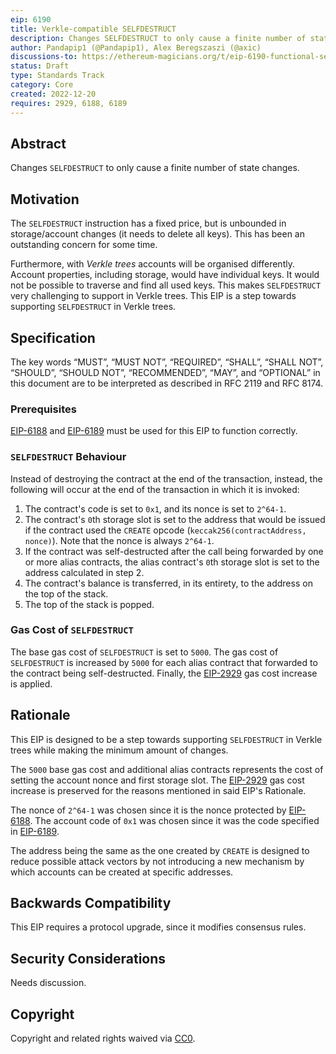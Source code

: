 ```yaml
---
eip: 6190
title: Verkle-compatible SELFDESTRUCT
description: Changes SELFDESTRUCT to only cause a finite number of state changes
author: Pandapip1 (@Pandapip1), Alex Beregszaszi (@axic)
discussions-to: https://ethereum-magicians.org/t/eip-6190-functional-selfdestruct/12232
status: Draft
type: Standards Track
category: Core
created: 2022-12-20
requires: 2929, 6188, 6189
---
```


## Abstract

Changes `SELFDESTRUCT` to only cause a finite number of state changes.

## Motivation

The `SELFDESTRUCT` instruction has a fixed price, but is unbounded in storage/account changes (it needs to delete all keys). This has been an outstanding concern for some time.

Furthermore, with *Verkle trees* accounts will be organised differently. Account properties, including storage, would have individual keys. It would not be possible to traverse and find all used keys. This makes `SELFDESTRUCT` very challenging to support in Verkle trees. This EIP is a step towards supporting `SELFDESTRUCT` in Verkle trees.

## Specification

The key words “MUST”, “MUST NOT”, “REQUIRED”, “SHALL”, “SHALL NOT”, “SHOULD”, “SHOULD NOT”, “RECOMMENDED”, “MAY”, and “OPTIONAL” in this document are to be interpreted as described in RFC 2119 and RFC 8174.

### Prerequisites

[EIP-6188](./eip-6188.md) and [EIP-6189](./eip-6189.md) must be used for this EIP to function correctly.

### `SELFDESTRUCT` Behaviour

Instead of destroying the contract at the end of the transaction, instead, the following will occur at the end of the transaction in which it is invoked:

1. The contract's code is set to `0x1`, and its nonce is set to `2^64-1`.
2. The contract's `0`th storage slot is set to the address that would be issued if the contract used the `CREATE` opcode (`keccak256(contractAddress, nonce)`). Note that the nonce is always `2^64-1`.
3. If the contract was self-destructed after the call being forwarded by one or more alias contracts, the alias contract's `0`th storage slot is set to the address calculated in step 2.
4. The contract's balance is transferred, in its entirety, to the address on the top of the stack.
5. The top of the stack is popped.

### Gas Cost of `SELFDESTRUCT`

The base gas cost of `SELFDESTRUCT` is set to `5000`. The gas cost of `SELFDESTRUCT` is increased by `5000` for each alias contract that forwarded to the contract being self-destructed. Finally, the [EIP-2929](./eip-2929.md) gas cost increase is applied.

## Rationale

This EIP is designed to be a step towards supporting `SELFDESTRUCT` in Verkle trees while making the minimum amount of changes.

The `5000` base gas cost and additional alias contracts represents the cost of setting the account nonce and first storage slot. The [EIP-2929](./eip-2929.md) gas cost increase is preserved for the reasons mentioned in said EIP's Rationale.

The nonce of `2^64-1` was chosen since it is the nonce protected by [EIP-6188](./eip-6188.md). The account code of `0x1` was chosen since it was the code specified in [EIP-6189](./eip-6189.md).

The address being the same as the one created by `CREATE` is designed to reduce possible attack vectors by not introducing a new mechanism by which accounts can be created at specific addresses.

## Backwards Compatibility

This EIP requires a protocol upgrade, since it modifies consensus rules.

## Security Considerations

Needs discussion.

## Copyright

Copyright and related rights waived via [CC0](../LICENSE.md).
